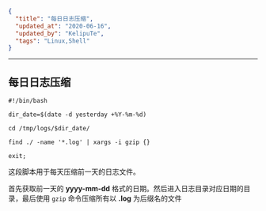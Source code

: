 ```json
{
  "title": "每日日志压缩",
  "updated_at": "2020-06-16",
  "updated_by": "KelipuTe",
  "tags": "Linux,Shell"
}
```

---

## 每日日志压缩

```shell
#!/bin/bash

dir_date=$(date -d yesterday +%Y-%m-%d)

cd /tmp/logs/$dir_date/

find ./ -name '*.log' | xargs -i gzip {}

exit;
```

这段脚本用于每天压缩前一天的日志文件。

首先获取前一天的 **yyyy-mm-dd** 格式的日期。然后进入日志目录对应日期的目录，最后使用 `gzip` 命令压缩所有以 **.log** 为后缀名的文件

